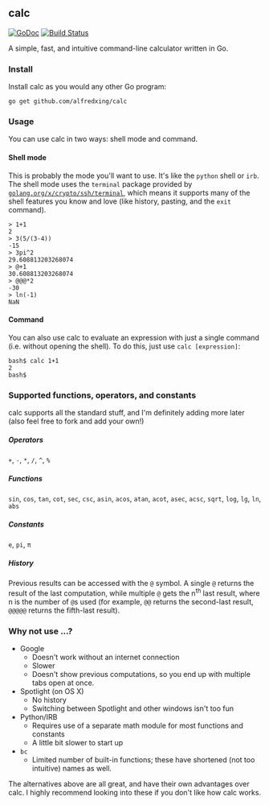 ## calc

[![GoDoc](https://godoc.org/github.com/alfredxing/calc?status.svg)](https://godoc.org/github.com/alfredxing/calc) [![Build Status](https://travis-ci.org/alfredxing/calc.svg?branch=master)](https://travis-ci.org/alfredxing/calc)

A simple, fast, and intuitive command-line calculator written in Go.

### Install
Install calc as you would any other Go program:
```
go get github.com/alfredxing/calc
```

### Usage
You can use calc in two ways: shell mode and command.

#### Shell mode
This is probably the mode you'll want to use. It's like the `python` shell or `irb`. The shell mode uses the `terminal` package provided by [`golang.org/x/crypto/ssh/terminal`](https://godoc.org/golang.org/x/crypto/ssh/terminal), which means it supports many of the shell features you know and love (like history, pasting, and the `exit` command).
```shell
> 1+1
2
> 3(5/(3-4))
-15
> 3pi^2
29.608813203268074
> @+1
30.608813203268074
> @@@*2
-30
> ln(-1)
NaN
```

#### Command
You can also use calc to evaluate an expression with just a single command (i.e. without opening the shell). To do this, just use `calc [expression]`:
```shell
bash$ calc 1+1
2
bash$
```

### Supported functions, operators, and constants
calc supports all the standard stuff, and I'm definitely adding more later (also feel free to fork and add your own!)

##### Operators
`+`, `-`, `*`, `/`, `^`, `%`

##### Functions
`sin`, `cos`, `tan`, `cot`, `sec`, `csc`, `asin`, `acos`, `atan`, `acot`, `asec`, `acsc`, `sqrt`, `log`, `lg`, `ln`, `abs`

##### Constants
`e`, `pi`, `π`

##### History
Previous results can be accessed with the `@` symbol. A single `@` returns the result of the last computation, while multiple `@` gets the n<sup>th</sup> last result, where n is the number of `@`s used (for example, `@@` returns the second-last result, `@@@@@` returns the fifth-last result).

### Why not use ...?
- Google
  - Doesn't work without an internet connection
  - Slower
  - Doesn't show previous computations, so you end up with multiple tabs open at once.
- Spotlight (on OS X)
  - No history
  - Switching between Spotlight and other windows isn't too fun
- Python/IRB
  - Requires use of a separate math module for most functions and constants
  - A little bit slower to start up
- `bc`
  - Limited number of built-in functions; these have shortened (not too intuitive) names as well.

The alternatives above are all great, and have their own advantages over calc. I highly recommend looking into these if you don't like how calc works.

